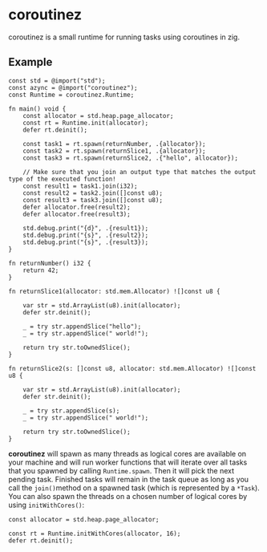 # coroutinez

coroutinez is a small runtime for running tasks using coroutines in zig.

## Example

```zig
const std = @import("std");
const azync = @import("coroutinez");
const Runtime = coroutinez.Runtime;

fn main() void {
    const allocator = std.heap.page_allocator;
    const rt = Runtime.init(allocator);
    defer rt.deinit();

    const task1 = rt.spawn(returnNumber, .{allocator});
    const task2 = rt.spawn(returnSlice1, .{allocator});
    const task3 = rt.spawn(returnSlice2, .{"hello", allocator});

    // Make sure that you join an output type that matches the output type of the executed function!
    const result1 = task1.join(i32);
    const result2 = task2.join([]const u8);
    const result3 = task3.join([]const u8);
    defer allocator.free(result2);
    defer allocator.free(result3);

    std.debug.print("{d}", .{result1});
    std.debug.print("{s}", .{result2});
    std.debug.print("{s}", .{result3});
}

fn returnNumber() i32 {
    return 42;
}

fn returnSlice1(allocator: std.mem.Allocator) ![]const u8 {

    var str = std.ArrayList(u8).init(allocator);
    defer str.deinit();

    _ = try str.appendSlice("hello");
    _ = try str.appendSlice(" world!");

    return try str.toOwnedSlice();
}

fn returnSlice2(s: []const u8, allocator: std.mem.Allocator) ![]const u8 {

    var str = std.ArrayList(u8).init(allocator);
    defer str.deinit();

    _ = try str.appendSlice(s);
    _ = try str.appendSlice(" world!");

    return try str.toOwnedSlice();
}
```

**coroutinez** will spawn as many threads as logical cores are available on your machine and will run worker functions that will iterate over all tasks that you spawned by calling `Runtime.spawn`. Then it will pick the next pending task. Finished tasks will remain in the task queue as long as you call the `join()`method on a spawned task (which is represented by a `*Task`). You can also spawn the threads on a chosen number of logical cores by using `initWithCores()`:

```zig
const allocator = std.heap.page_allocator;

const rt = Runtime.initWithCores(allocator, 16);
defer rt.deinit();

```
